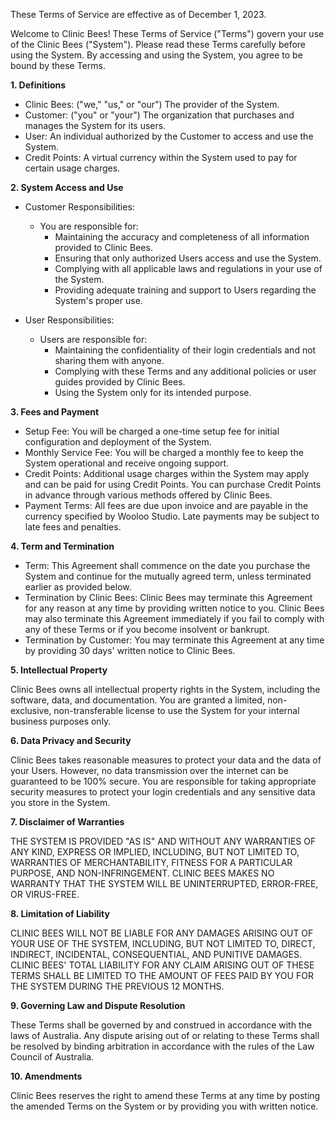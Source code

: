 These Terms of Service are effective as of December 1, 2023.

Welcome to Clinic Bees! These Terms of Service ("Terms") govern your use of the Clinic Bees ("System"). 
Please read these Terms carefully before using the System. By accessing and using the System, you agree to be bound by these Terms.

**1. Definitions**

* Clinic Bees: ("we," "us," or "our") The provider of the System.
* Customer: ("you" or "your") The organization that purchases and manages the System for its users.
* User: An individual authorized by the Customer to access and use the System.
* Credit Points: A virtual currency within the System used to pay for certain usage charges.

**2. System Access and Use**

* Customer Responsibilities:
  * You are responsible for:
    * Maintaining the accuracy and completeness of all information provided to Clinic Bees.
    * Ensuring that only authorized Users access and use the System.
    * Complying with all applicable laws and regulations in your use of the System.
    * Providing adequate training and support to Users regarding the System's proper use.

* User Responsibilities:
  * Users are responsible for:
    * Maintaining the confidentiality of their login credentials and not sharing them with anyone.
    * Complying with these Terms and any additional policies or user guides provided by Clinic Bees.
    * Using the System only for its intended purpose.

**3. Fees and Payment**

* Setup Fee: You will be charged a one-time setup fee for initial configuration and deployment of the System.
* Monthly Service Fee: You will be charged a monthly fee to keep the System operational and receive ongoing support.
* Credit Points: Additional usage charges within the System may apply and can be paid for using Credit Points. You can purchase Credit Points in advance through various methods offered by Clinic Bees.
* Payment Terms: All fees are due upon invoice and are payable in the currency specified by Wooloo Studio. Late payments may be subject to late fees and penalties.

**4. Term and Termination**

* Term: This Agreement shall commence on the date you purchase the System and continue for the mutually agreed term, unless terminated earlier as provided below.
* Termination by Clinic Bees: Clinic Bees may terminate this Agreement for any reason at any time by providing written notice to you. Clinic Bees may also terminate this Agreement immediately if you fail to comply with any of these Terms or if you become insolvent or bankrupt.
* Termination by Customer: You may terminate this Agreement at any time by providing 30 days' written notice to Clinic Bees.

**5. Intellectual Property**

Clinic Bees owns all intellectual property rights in the System, including the software, data, and documentation. You are granted a limited, non-exclusive, non-transferable license to use the System for your internal business purposes only.

**6. Data Privacy and Security**

Clinic Bees takes reasonable measures to protect your data and the data of your Users. However, no data transmission over the internet can be guaranteed to be 100% secure. You are responsible for taking appropriate security measures to protect your login credentials and any sensitive data you store in the System.

**7. Disclaimer of Warranties**

THE SYSTEM IS PROVIDED "AS IS" AND WITHOUT ANY WARRANTIES OF ANY KIND, EXPRESS OR IMPLIED, INCLUDING, BUT NOT LIMITED TO, WARRANTIES OF MERCHANTABILITY, FITNESS FOR A PARTICULAR PURPOSE, AND NON-INFRINGEMENT. CLINIC BEES MAKES NO WARRANTY THAT THE SYSTEM WILL BE UNINTERRUPTED, ERROR-FREE, OR VIRUS-FREE.

**8. Limitation of Liability**

CLINIC BEES WILL NOT BE LIABLE FOR ANY DAMAGES ARISING OUT OF YOUR USE OF THE SYSTEM, INCLUDING, BUT NOT LIMITED TO, DIRECT, INDIRECT, INCIDENTAL, CONSEQUENTIAL, AND PUNITIVE DAMAGES. CLINIC BEES' TOTAL LIABILITY FOR ANY CLAIM ARISING OUT OF THESE TERMS SHALL BE LIMITED TO THE AMOUNT OF FEES PAID BY YOU FOR THE SYSTEM DURING THE PREVIOUS 12 MONTHS.

**9. Governing Law and Dispute Resolution**

These Terms shall be governed by and construed in accordance with the laws of Australia. Any dispute arising out of or relating to these Terms shall be resolved by binding arbitration in accordance with the rules of the Law Council of Australia.

**10. Amendments**

Clinic Bees reserves the right to amend these Terms at any time by posting the amended Terms on the System or by providing you with written notice.
